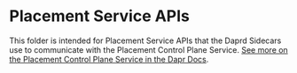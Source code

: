 # Placement Service APIs

This folder is intended for Placement Service APIs that the Daprd Sidecars use to communicate with the Placement Control Plane Service. [See more on the Placement Control Plane Service in the Dapr Docs](https://docs.dapr.io/concepts/dapr-services/placement/).